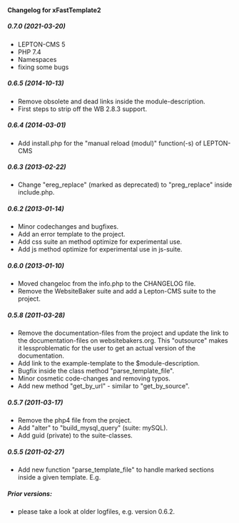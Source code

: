#### Changelog for xFastTemplate2

##### 0.7.0 (2021-03-20)  
- LEPTON-CMS 5
- PHP 7.4
- Namespaces
- fixing some bugs

##### 0.6.5 (2014-10-13)
- Remove obsolete and dead links inside the module-description.
- First steps to strip off the WB 2.8.3 support.

##### 0.6.4 (2014-03-01)
- Add install.php for the "manual reload (modul)" function(-s) of LEPTON-CMS

##### 0.6.3	(2013-02-22)
- Change "ereg_replace" (marked as deprecated) to "preg_replace" inside include.php.

##### 0.6.2	(2013-01-14)
- Minor codechanges and bugfixes.
- Add an error template to the project.
- Add css suite an method optimize for experimental use.
- Add js method optimize for experimental use in js-suite.

##### 0.6.0	(2013-01-10)
- Moved changeloc from the info.php to the CHANGELOG file.
- Remove the WebsiteBaker suite and add a Lepton-CMS suite to the project.

##### 0.5.8	(2011-03-28)
- Remove the documentation-files from the project and update the link to the documentation-files on websitebakers.org. This "outsource" makes it lessproblematic for the user to get an actual version of the documentation.
- Add link to the example-template to the $module-description.
- Bugfix inside the class method "parse_template_file".
- Minor cosmetic code-changes and removing typos.
- Add new method "get_by_url" - similar to "get_by_source".

##### 0.5.7	(2011-03-17)
- Remove the php4 file from the project.
- Add "alter" to "build_mysql_query" (suite: mySQL).
- Add guid (private) to the suite-classes.

##### 0.5.5	(2011-02-27)
- Add new function "parse_template_file" to handle marked sections inside
	a given template. E.g. <!-- BEGIN keyname:any --> <!-- END keyname:any -->
	
##### Prior versions:
- please take a look at older logfiles, e.g. version 0.6.2.